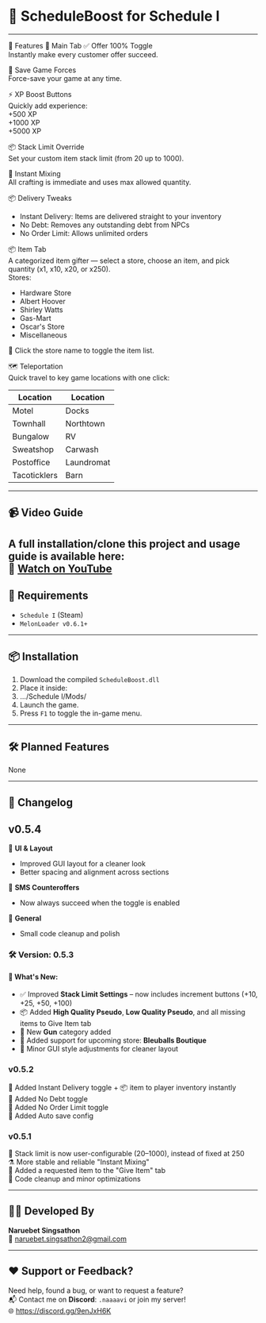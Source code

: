 # 🧪 ScheduleBoost for Schedule I

---

🚀 Features
🧭 Main Tab
✅ Offer 100% Toggle  
Instantly make every customer offer succeed.

💾 Save Game Forces  
Force-save your game at any time.

⚡ XP Boost Buttons  
Quickly add experience:  
+500 XP  
+1000 XP  
+5000 XP

📦 Stack Limit Override  
Set your custom item stack limit (from 20 up to 1000).

🧪 Instant Mixing  
All crafting is immediate and uses max allowed quantity.

📦 Delivery Tweaks  
- Instant Delivery: Items are delivered straight to your inventory  
- No Debt: Removes any outstanding debt from NPCs  
- No Order Limit: Allows unlimited orders  

📦 Item Tab  
A categorized item gifter — select a store, choose an item, and pick quantity (x1, x10, x20, or x250).  
Stores:

- Hardware Store  
- Albert Hoover  
- Shirley Watts  
- Gas-Mart  
- Oscar's Store  
- Miscellaneous  

🔄 Click the store name to toggle the item list.

🗺️ Teleportation  
Quick travel to key game locations with one click:

| Location      | Location     |
|---------------|--------------|
| Motel         | Docks        |
| Townhall      | Northtown    |
| Bungalow      | RV           |
| Sweatshop     | Carwash      |
| Postoffice    | Laundromat   |
| Tacoticklers  | Barn         |


---

## 📹 Video Guide

A full installation/clone this project and usage guide is available here:  
🎥 [Watch on YouTube](https://www.youtube.com/watch?v=xvFZjo5PgG0)
---

## 🧩 Requirements

- `Schedule I` (Steam)
- `MelonLoader v0.6.1+`

---

## 📦 Installation

1. Download the compiled `ScheduleBoost.dll`
2. Place it inside:
3. .../Schedule I/Mods/
3. Launch the game.
4. Press `F1` to toggle the in-game menu.

---

## 🛠️ Planned Features

None

---

## 📝 Changelog

## v0.5.4
💄 **UI & Layout**
- Improved GUI layout for a cleaner look
- Better spacing and alignment across sections

📱 **SMS Counteroffers**
- Now always succeed when the toggle is enabled

🧼 **General**
- Small code cleanup and polish

### 🛠️ Version: 0.5.3

#### 📌 What's New:
- ✅ Improved **Stack Limit Settings** – now includes increment buttons (+10, +25, +50, +100)
- 📦 Added **High Quality Pseudo**, **Low Quality Pseudo**, and all missing items to Give Item tab
- 🔫 New **Gun** category added
- 🏪 Added support for upcoming store: **Bleuballs Boutique**
- 🎨 Minor GUI style adjustments for cleaner layout

### v0.5.2
🧪 Added Instant Delivery toggle + 📦 item to player inventory instantly  
💸 Added No Debt toggle  
🚫 Added No Order Limit toggle  
💾 Added Auto save config  

### v0.5.1
🔧 Stack limit is now user-configurable (20–1000), instead of fixed at 250  
⚗️ More stable and reliable "Instant Mixing"  
🎁 Added a requested item to the "Give Item" tab  
🧼 Code cleanup and minor optimizations  

---

## 👨‍💻 Developed By

**Naruebet Singsathon**  
📧 [naruebet.singsathon2@gmail.com](mailto:naruebet.singsathon2@gmail.com)

---

## ❤️ Support or Feedback?
Need help, found a bug, or want to request a feature?  
📬 Contact me on **Discord**: `.naaaavi` or join my server!  
🌐 https://discord.gg/9enJxH6K
